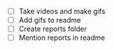 - [ ] Take videos and make gifs
- [ ] Add gifs to readme
- [ ] Create reports folder
- [ ] Mention reports in readme